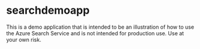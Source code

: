 # searchdemoapp

This is a demo application that is intended to be an illustration of how to use the Azure Search Service and is not intended for production use. 
Use at your own risk.

